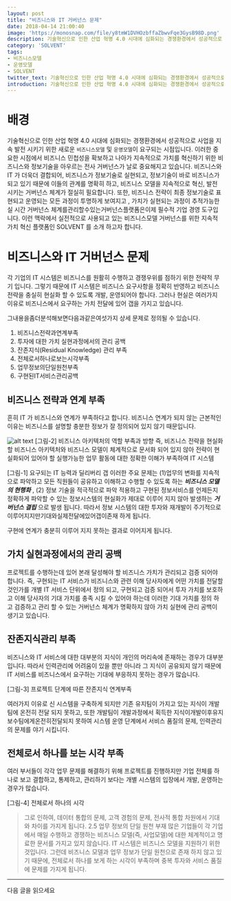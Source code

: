 ```yaml
---
layout: post
title: "비즈니스와 IT 거버넌스 문제"
date: 2018-04-14 21:00:40
image: 'https://monosnap.com/file/y8tmW1DVHOzbffaZbwvFqe3GysB98D.png'
description: 기술혁신으로 인한 산업 혁명 4.0 시대에 심화되는 경쟁환경에서 성공적으로 사업을 지속 발전 시키기 위한 새로운 비즈니스모델 및 운영모델이 요구되는 시점입니다.
category: 'SOLVENT'
tags:
- 비즈니스모델
- 운영모델
- SOLVENT
twitter_text: 기술혁신으로 인한 산업 혁명 4.0 시대에 심화되는 경쟁환경에서 성공적으로 사업을 지속 발전 시키기 위한 새로운 비즈니스모델 및 운영모델이 요구되는 시점입니다.
introduction: 기술혁신으로 인한 산업 혁명 4.0 시대에 심화되는 경쟁환경에서 성공적으로 사업을 지속 발전 시키기 위한 새로운 비즈니스모델 및 운영모델이 요구되는 시점입니다.
---
```


# 배경
기술혁신으로 인한 산업 혁명 4.0 시대에 심화되는 경쟁환경에서 성공적으로 사업을 지속 발전 시키기 위한 새로운 `비즈니스모델` 및 `운영모델`이 요구되는 시점입니다.
이러한 중요한 시점에서 비즈니스 민첩성을 확보하고 나아가 지속적으로 가치를 혁신하기 위한 비즈니스와 정보기술을 아우르는 전사 거버넌스가 날로 중요해지고 있습니다.
비즈니스와 IT 가 더욱더 결합되어, 비즈니스가 정보기술로 실현되고, 정보기술이 바로 비즈니스가 되고 있기 때문에 이들의 관계를 명확히 하고, 비즈니스 모델을 지속적으로 혁신, 발전 시키는 거버넌스 체계가 절실히 필요합니다.
또한, 비즈니스 전략이 최종 정보기술로 표현되고 운영되는 모든 과정이 투명하게 보여지고 , 가치가 실현되는 과정이 추적가능한 실 시간 거버넌스 체계를관리할수있는거버넌스플랫폼은이제 필수적 기업 경영 도구입니다.
이런 맥락에서 실전적으로 사용되고 있는 비즈니스모델 거버넌스를 위한 지속적 가치 혁신 플랫폼인 SOLVENT 를 소개 하고자 합니다.

# 비즈니스와 IT 거버넌스 문제
각 기업의 IT 시스템은 비즈니스를 원활히 수행하고 경쟁우위를 점하기 위한 전략적 무기 입니다. 그렇기 때문에 IT 시스템은 비즈니스 요구사항을 정확히 반영하고 비즈니스 전략을 충실히 현실화 할 수 있도록 개발, 운영되어야 합니다. 그러나 현실은 여러가지 이유로 비즈니스에서 요구하는 가치 전달에 있어 갭을 가지고 있습니다.

그내용을좀더분석해보면다음과같은여섯가지 상세 문제로 정의될 수 있습니다.
1.  비즈니스전략과연계부족
2.  투자에 대한 가치 실현과정에서의 관리 공백 
3.  잔존지식(Residual Knowledge) 관리 부족
4.  전체로서하나로보는시각부족
5.  업무정보의단일원천부족
6.  구현된IT서비스관리공백

## 비즈니스 전략과 연계 부족

흔히 IT 가 비즈니스와 연계가 부족하다고 합니다. 비즈니스 연계가 되지 않는 근본적인 이유는 비즈니스를 설명할 충분한 정보가 잘 정의되어 있지 않기 때문입니다.

![alt text](https://monosnap.com/file/y8tmW1DVHOzbffaZbwvFqe3GysB98D.png)
[그림-2] 비즈니스 아키텍처의 역할 부족과 방향
즉, 비즈니스 전략을 현실화할 비즈니스 아키텍처와 비즈니스 모델이 체계적으로 문서화 되어 있지 않아 전략이 현실화되어 있어야 할 실행가능한 업무 활동에 대한 정확한 이해가 부족하여 IT 시스템


[그림-1] 요구되는 IT 능력과 딜리버리 갭
이러한 주요 문제는 (1)업무의 변화를 지속적으로 파악하고 모든 직원들이 공유하고 이해하고 수행할 수 있도록 하는 ***비즈니스 모델의 현행화*** , (2) 정보 기술을 적극적으로 파악 적용하고 구현된 정보서비스를 언제든지 정확하게 파악할 수 있는 정보시스템의 현실화가 제대로 이루어 지지 않아 발생하는 ***거버넌스 결핍*** 으로 발생 됩니다. 따라서 정보 시스템의 대한 투자와 재개발이 주기적으로 이루어지지만기대와실제전달에있어갭이존재 하게 됩니다.



구현에 연계가 충분히 이루어 지지 못하는 결과로 이어지게 됩니다.


## 가치 실현과정에서의 관리 공백
프로젝트를 수행하는데 있어 본래 달성해야 할 비즈니스 가치가 관리되고 검증 되어야 합니다. 즉, 구현되는 IT 서비스가 비즈니스와 관련 이해 당사자에게 어떤 가치를 전달할 것인가를 개별 IT 서비스 단위에서 정의 되고, 구현되고 검증 되어서 투자 가치를 보호하고 이해 당사자의 기대 가치를 충족 시킬 수 있어야 하는데 이러한 기대 가치를 정의 하고 검증하고 관리 할 수 있는 거버넌스 체계가 명확하지 않아 가치 실현에 관리 공백이 생기고 있습니다.

## 잔존지식관리 부족
비즈니스와 IT 서비스에 대한 대부분의 지식이 개인의 머리속에 존재하는 경우가 대부분입니다. 따라서 인력관리에 어려움이 있을 뿐만 아니라 그 지식이 공유되지 않기 때문에 IT 서비스를 비즈니스에서 요구하는 기대에 부응하지 못하는 경우가 많습니다.


[그림-3] 프로젝트 단계에 따른 잔존지식 연계부족

여러가지 이유로 신 시스템을 구축하게 되지만 기존 유지팀이 가지고 있는 지식이 개발팀에 온전히 전달 되지 못하고, 또한 개발팀이 개발과정에서 획득한 지식이개발이후유지보수팀에게온전히전달되지 못하여 시스템 운영 단계에서 서비스 품질의 문제, 인력관리의 문제를 야기 시킵니다.

##  전체로서 하나를 보는 시각 부족
여러 부서들이 각각 업무 문제를 해결하기 위해 프로젝트를 진행하지만 기업 전체를 하나로 보고 결합하고, 통제하고, 관리하기 보다는 개별 시스템의 입장에서 개발, 운영하는 경우가 많습니다.


[그림-4] 전체로서 하나의 시각

> 그로 인하여, 데이터 통합의 문제, 고객 경험의 문제,
> 전사적 통합 차원에서 기대와 차이를 가지게 됩니다. 2.5 업무 정보의 단일 원천 부재
> 많은 기업들이 각 기업에서 매일 수행하고 경쟁하는 비즈니스 모델(즉, 사업모델)에 대한 체계적이고 명료한 문서를 가지고 있지 않습니다. IT 시스템은 비즈니스 모델을 지원하기 위한 것입니다. 그런데 비즈니스 모델과 업무 정보가 단일 원천으로 존재 하지 않고 있기 때문에, 전체로서 하나를 보게 하는 시각이 부족하며 중복 투자와 서비스 품질에 문제를 가지게 됩니다.

-----

다음 글을 읽으세요









